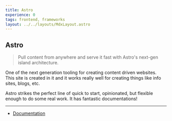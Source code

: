 ```yaml
---
title: Astro
experience: 0
tags: frontend, frameworks
layout: ../../layouts/MdxLayout.astro
---
```


## Astro

> Pull content from anywhere and serve it fast with Astro's next-gen island
> architecture.

One of the next generation tooling for creating content driven websites. This
site is created in it and it works really well for creating things like info
sites, blogs, etc.

Astro strikes the perfect line of quick to start, opinionated, but flexible
enough to do some real work. It has fantastic documentations!

---

- [Documentation](https://docs.astro.build/en/getting-started/)
